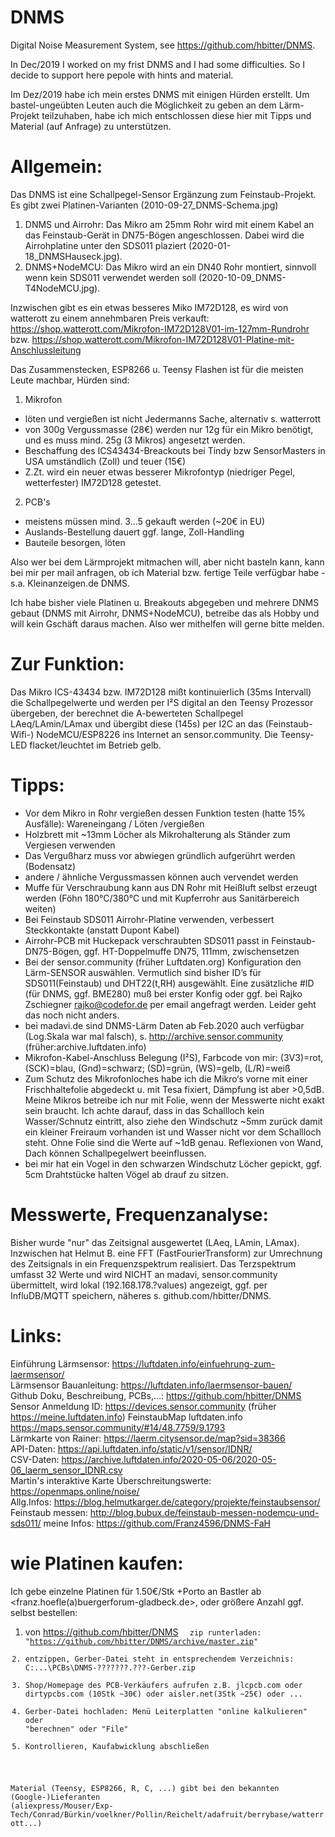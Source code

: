 # DNMS
Digital Noise Measurement System, see https://github.com/hbitter/DNMS. 

In Dec/2019 I worked on my frist DNMS and I had some difficulties. So I decide to support here pepole with hints and material.

Im Dez/2019 habe ich mein erstes DNMS mit einigen Hürden erstellt. Um bastel-ungeübten Leuten auch die Möglichkeit zu geben an dem Lärm-Projekt teilzuhaben, habe ich mich entschlossen diese hier mit Tipps und Material (auf Anfrage) zu unterstützen. 


# Allgemein:
Das DNMS ist eine Schallpegel-Sensor Ergänzung zum Feinstaub-Projekt. Es gibt zwei Platinen-Varianten (2010-09-27_DNMS-Schema.jpg)
1. DNMS und Airrohr: Das Mikro am 25mm Rohr wird mit einem Kabel an das Feinstaub-Gerät in DN75-Bögen angeschlossen. Dabei wird die Airrohplatine unter den SDS011 plaziert (2020-01-18_DNMSHauseck.jpg). 
2. DNMS+NodeMCU: Das Mikro wird an ein DN40 Rohr montiert, sinnvoll wenn kein SDS011 verwendet werden soll (2020-10-09_DNMS-T4NodeMCU.jpg).

Inzwischen gibt es ein etwas besseres Miko IM72D128, es wird von watterott zu einem annehmbaren Preis verkauft:
https://shop.watterott.com/Mikrofon-IM72D128V01-im-127mm-Rundrohr bzw. https://shop.watterott.com/Mikrofon-IM72D128V01-Platine-mit-Anschlussleitung

Das Zusammenstecken, ESP8266 u. Teensy Flashen ist für die meisten Leute machbar, Hürden sind:
1. Mikrofon 
- löten und vergießen ist nicht Jedermanns Sache, alternativ s. watterrott
- von 300g Vergussmasse (28€) werden nur 12g für ein Mikro benötigt, und es muss mind. 25g (3 Mikros) angesetzt werden.
- Beschaffung des ICS43434-Breackouts bei Tindy bzw SensorMasters in USA umständlich (Zoll) und teuer (15€)
- Z.Zt. wird ein neuer etwas besserer Mikrofontyp (niedriger Pegel, wetterfester) IM72D128 getestet.  
2. PCB's
- meistens müssen mind. 3...5 gekauft werden (~20€ in EU)
- Auslands-Bestellung dauert ggf. lange, Zoll-Handling 
- Bauteile besorgen, löten

Also wer bei dem Lärmprojekt mitmachen will, aber nicht basteln kann, kann bei mir per mail anfragen, ob ich Material bzw. fertige Teile verfügbar habe - s.a. Kleinanzeigen.de DNMS.

Ich habe bisher viele Platinen u. Breakouts abgegeben und mehrere DNMS gebaut (DNMS mit Airrohr, DNMS+NodeMCU), betreibe das als Hobby und will kein Gschäft daraus machen. Also wer mithelfen will gerne bitte melden.  

# Zur Funktion:
Das Mikro ICS-43434 bzw. IM72D128 mißt kontinuierlich (35ms Intervall) die Schallpegelwerte und werden per I²S digital an den Teensy Prozessor übergeben, der berechnet die A-bewerteten Schallpegel LAeq/LAmin/LAmax und übergibt diese (145s) per I2C an das (Feinstaub-Wifi-) NodeMCU/ESP8226 ins Internet an sensor.community.
Die Teensy-LED flacket/leuchtet im Betrieb gelb.

# Tipps:
- Vor dem Mikro in Rohr vergießen dessen Funktion testen (hatte 15% Ausfälle): Wareneingang / Löten /vergießen
- Holzbrett mit ~13mm Löcher als Mikrohalterung als Ständer zum Vergiesen verwenden
- Das Vergußharz muss vor abwiegen gründlich aufgerührt werden (Bodensatz)  
- andere / ähnliche Vergussmassen können auch vervendet werden
- Muffe für Verschraubung kann aus DN Rohr mit Heißluft selbst erzeugt werden (Föhn 180°C/380°C und mit Kupferrohr aus Sanitärbereich weiten)
- Bei Feinstaub SDS011 Airrohr-Platine verwenden, verbessert Steckkontakte (anstatt Dupont Kabel)
- Airrohr-PCB mit Huckepack verschraubten SDS011 passt in Feinstaub-DN75-Bögen, ggf. HT-Doppelmuffe DN75, 111mm, zwischensetzen
- Bei der sensor.community (früher Luftdaten.org) Konfiguration den Lärm-SENSOR auswählen. Vermutlich sind bisher ID’s für SDS011(Feinstaub) und DHT22(t,RH) ausgewählt. Eine zusätzliche #ID (für DNMS, ggf. BME280) muß bei erster Konfig oder ggf. bei Rajko Zschiegner <rajko@codefor.de> per email angefragt werden. Leider geht das noch nicht anders. 
- bei madavi.de sind DNMS-Lärm Daten ab Feb.2020 auch verfügbar (Log.Skala war mal falsch), s. http://archive.sensor.community (früher:archive.luftdaten.info)
- Mikrofon-Kabel-Anschluss Belegung (I²S), Farbcode von mir: 
    (3V3)=rot, (SCK)=blau, (Gnd)=schwarz;    (SD)=grün, (WS)=gelb, (L/R)=weiß
- Zum Schutz des Mikrofonloches habe ich die Mikro‘s vorne mit einer Frischhaltefolie abgedeckt u. mit Tesa fixiert, Dämpfung ist aber >0,5dB. 
Meine Mikros betreibe ich nur mit Folie, wenn der Messwerte nicht exakt sein braucht. Ich achte darauf, dass in das Schallloch kein Wasser/Schnutz eintritt, also ziehe den Windschutz ~5mm zurück damit ein kleiner Freiraum vorhanden ist und Wasser nicht vor dem Schallloch steht. Ohne Folie sind die Werte auf ~1dB genau.
Reflexionen von Wand, Dach können Schallpegelwert beeinflussen.
- bei mir hat ein Vogel in den schwarzen Windschutz Löcher gepickt, ggf. 5cm Drahtstücke halten Vögel ab drauf zu sitzen. 

# Messwerte, Frequenzanalyse:  
Bisher wurde "nur" das Zeitsignal ausgewertet (LAeq, LAmin, LAmax). Inzwischen hat Helmut B. eine FFT (FastFourierTransform) zur Umrechnung des Zeitsignals in ein Frequenzspektrum realisiert. Das Terzspektrum umfasst 32 Werte und wird NICHT an madavi, sensor.community übermittelt, wird lokal (192.168.178.?values) angezeigt, ggf. per InfluDB/MQTT speichern, näheres s. github.com/hbitter/DNMS.

# Links:  
Einführung Lärmsensor: https://luftdaten.info/einfuehrung-zum-laermsensor/  
Lärmsensor Bauanleitung: https://luftdaten.info/laermsensor-bauen/  
Github Doku, Beschreibung, PCBs,...: https://github.com/hbitter/DNMS  
Sensor Anmeldung ID: https://devices.sensor.community  (früher https://meine.luftdaten.info) 
FeinstaubMap luftdaten.info  https://maps.sensor.community/#14/48.7759/9.1793  
Lärmkarte von Rainer: https://laerm.citysensor.de/map?sid=38366  
API-Daten: https://api.luftdaten.info/static/v1/sensor/IDNR/  
CSV-Daten: https://archive.luftdaten.info/2020-05-06/2020-05-06_laerm_sensor_IDNR.csv  
Martin's interaktive Karte Überschreitungswerte: https://openmaps.online/noise/  
Allg.Infos: https://blog.helmutkarger.de/category/projekte/feinstaubsensor/   
Feinstaub messen: http://blog.bubux.de/feinstaub-messen-nodemcu-und-sds011/ 
meine Infos: https://github.com/Franz4596/DNMS-FaH


# wie Platinen kaufen:  
Ich gebe einzelne Platinen für 1.50€/Stk +Porto an Bastler ab <franz.hoefle(a)buergerforum-gladbeck.de>, 
oder größere Anzahl ggf. selbst bestellen:  
1. von https://github.com/hbitter/DNMS <Code> <Download ZIP>  zip runterladen: "https://github.com/hbitter/DNMS/archive/master.zip"
2. entzippen, Gerber-Datei steht in entsprechendem Verzeichnis:  C:\...\PCBs\DNMS-????\???.???-Gerber.zip  
3. Shop/Homepage des PCB-Verkäufers aufrufen z.B. jlcpcb.com oder dirtypcbs.com (10Stk ~30€) oder aisler.net(3Stk ~25€) oder ...  
4. Gerber-Datei hochladen: Menü Leiterplatten "online kalkulieren" oder "berechnen" oder "File" 
5. Kontrollieren, Kaufabwicklung abschließen

Material (Teensy, ESP8266, R, C, ...) gibt bei den bekannten (Google-)Lieferanten (aliexpress/Mouser/Exp-Tech/Conrad/Bürkin/voelkner/Pollin/Reichelt/adafruit/berrybase/watterrott...)
